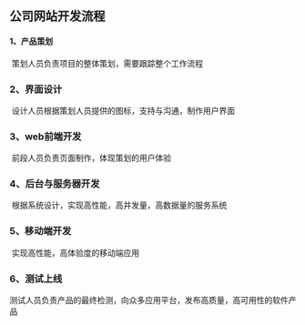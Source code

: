 ## 公司网站开发流程

#### 1、产品策划

​	策划人员负责项目的整体策划，需要跟踪整个工作流程

### 2、界面设计

​	设计人员根据策划人员提供的图标，支持与沟通，制作用户界面

### 3、web前端开发

​	前段人员负责页面制作，体现策划的用户体验

### 4、后台与服务器开发

​	根据系统设计，实现高性能，高并发量，高数据量的服务系统

### 5、移动端开发

​	实现高性能，高体验度的移动端应用

### 6、测试上线

​	测试人员负责产品的最终检测，向众多应用平台，发布高质量，高可用性的软件产品